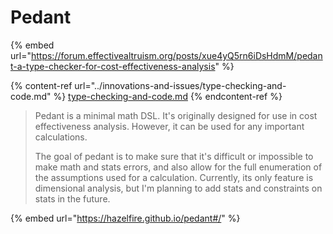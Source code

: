# Pedant

{% embed url="https://forum.effectivealtruism.org/posts/xue4yQ5rn6iDsHdmM/pedant-a-type-checker-for-cost-effectiveness-analysis" %}

{% content-ref url="../innovations-and-issues/type-checking-and-code.md" %}
[type-checking-and-code.md](../innovations-and-issues/type-checking-and-code.md)
{% endcontent-ref %}

> Pedant is a minimal math DSL. It's originally designed for use in cost effectiveness analysis. However, it can be used for any important calculations.
>
> The goal of pedant is to make sure that it's difficult or impossible to make math and stats errors, and also allow for the full enumeration of the assumptions used for a calculation. Currently, its only feature is dimensional analysis, but I'm planning to add stats and constraints on stats in the future.

{% embed url="https://hazelfire.github.io/pedant#/" %}




